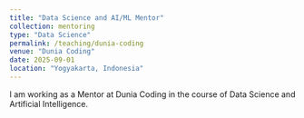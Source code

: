```yaml
---
title: "Data Science and AI/ML Mentor"
collection: mentoring
type: "Data Science"
permalink: /teaching/dunia-coding
venue: "Dunia Coding"
date: 2025-09-01
location: "Yogyakarta, Indonesia"
---
```


I am working as a Mentor at Dunia Coding in the course of Data Science and Artificial Intelligence.

